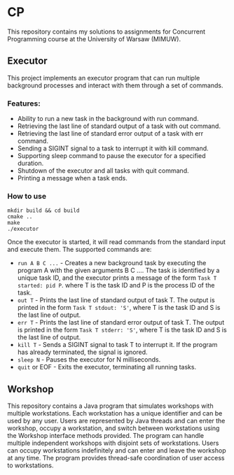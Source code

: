 # CP
This repository contains my solutions to assignments for Concurrent Programming course at the University of Warsaw (MIMUW). 

## Executor

This project implements an executor program that can run multiple background processes and interact with them through a set of commands.

### Features:
- Ability to run a new task in the background with run command.
- Retrieving the last line of standard output of a task with out command.
- Retrieving the last line of standard error output of a task with err command.
- Sending a SIGINT signal to a task to interrupt it with kill command.
- Supporting sleep command to pause the executor for a specified duration.
- Shutdown of the executor and all tasks with quit command.
- Printing a message when a task ends.

### How to use

```
mkdir build && cd build
cmake ..
make
./executor
```

Once the executor is started, it will read commands from the standard input and execute them. The supported commands are:
- ```run A B C ...``` - Creates a new background task by executing the program A with the given arguments B C .... The task is identified by a unique task ID, and the executor prints a message of the form ```Task T started: pid P```. where T is the task ID and P is the process ID of the task.
- ```out T``` - Prints the last line of standard output of task T. The output is printed in the form ```Task T stdout: 'S'```, where T is the task ID and S is the last line of output.
- ```err T``` - Prints the last line of standard error output of task T. The output is printed in the form ```Task T stderr: 'S'```, where T is the task ID and S is the last line of output.
- ```kill T``` - Sends a SIGINT signal to task T to interrupt it. If the program has already terminated, the signal is ignored.
- ```sleep N``` - Pauses the executor for N milliseconds.
- ```quit``` or EOF - Exits the executor, terminating all running tasks.


## Workshop

This repository contains a Java program that simulates workshops with multiple workstations. Each workstation has a unique identifier and can be used by any user. Users are represented by Java threads and can enter the workshop, occupy a workstation, and switch between workstations using the Workshop interface methods provided. The program can handle multiple independent workshops with disjoint sets of workstations. Users can occupy workstations indefinitely and can enter and leave the workshop at any time. The program provides thread-safe coordination of user access to workstations.
